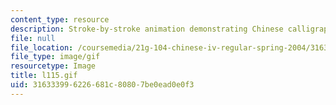 ```yaml
---
content_type: resource
description: Stroke-by-stroke animation demonstrating Chinese calligraphy.
file: null
file_location: /coursemedia/21g-104-chinese-iv-regular-spring-2004/316333996226681c80807be0ead0e0f3_l115.gif
file_type: image/gif
resourcetype: Image
title: l115.gif
uid: 31633399-6226-681c-8080-7be0ead0e0f3
---
```

